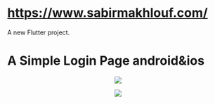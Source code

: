 # https://www.sabirmakhlouf.com/

A new Flutter project.

# A Simple Login Page android&ios


<p align="center"><img src="https://1.bp.blogspot.com/-oPKhinFjJaY/XIpmzmnGXCI/AAAAAAAAAFw/3lPSF_PjSW4nVUWDZ0hI3Tk-MSPYcNgAACLcBGAs/s320/Screenshot_2019-03-14-01-48-32.png"></p>

<p align="center"><img src="https://4.bp.blogspot.com/-cVodlzcebhA/XIpmzgZ76iI/AAAAAAAAAFs/4cVmKZApvjsmXmJPjcJw1P_nhUaq7Lh1QCLcBGAs/s320/Screenshot_2019-03-14-01-49-13.png"></p>





